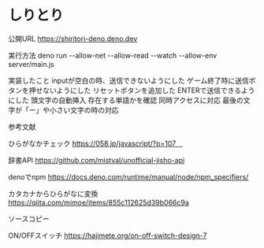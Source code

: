 # しりとり

公開URL
https://shiritori-deno.deno.dev

実行方法
deno run --allow-net --allow-read --watch --allow-env server/main.js        
  
実装したこと
inputが空白の時、送信できないようにした
ゲーム終了時に送信ボタンを押せないようにした
リセットボタンを追加した
ENTERで送信できるようにした
頭文字の自動挿入
存在する単語かを確認
同時アクセスに対応
最後の文字が「ー」や小さい文字の時の対応



参考文献

ひらがなかチェック
https://058.jp/javascript/?p=107　

辞書API
https://github.com/mistval/unofficial-jisho-api

denoでnpm
https://docs.deno.com/runtime/manual/node/npm_specifiers/

カタカナからひらがなに変換
https://qiita.com/mimoe/items/855c112625d39b066c9a



ソースコピー

ON/OFFスイッチ
https://hajimete.org/on-off-switch-design-7


